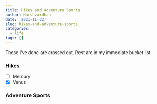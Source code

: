 ```yaml
---
title: Hikes and Adventure Sports
author: Harshvardhan
date: '2021-11-22'
slug: hikes-and-adventure-sports
categories:
  - life
tags: []
---
```


Those I've done are crossed out. Rest are in my immediate bucket list.

### Hikes

- [ ] Mercury
- [x] Venus

### Adventure Sports


